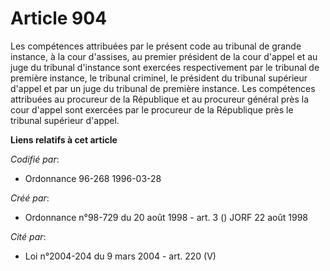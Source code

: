 # Article 904

Les compétences attribuées par le présent code au tribunal de grande instance, à la cour d'assises, au premier président de
la cour d'appel et au juge du tribunal d'instance sont exercées respectivement par le tribunal de première instance, le
tribunal criminel, le président du tribunal supérieur d'appel et par un juge du tribunal de première instance. Les
compétences attribuées au procureur de la République et au procureur général près la cour d'appel sont exercées par le
procureur de la République près le tribunal supérieur d'appel.

**Liens relatifs à cet article**

_Codifié par_:

  - Ordonnance 96-268 1996-03-28

_Créé par_:

  - Ordonnance n°98-729 du 20 août 1998 - art. 3 () JORF 22 août 1998

_Cité par_:

  - Loi n°2004-204 du 9 mars 2004 - art. 220 (V)
